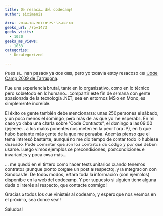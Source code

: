 ```yaml
---
title: De resaca… del codecamp!
author: eiximenis

date: 2009-10-20T10:25:52+00:00
geeks_url: /?p=1473
geeks_visits:
  - 1020
geeks_ms_views:
  - 1033
categories:
  - Uncategorized

---
```

Pues sí… han pasado ya dos días, pero yo todavía estoy resacoso del [Code Camp 2009 de Tarragona][1].

Fue una experiencia brutal, tanto en lo organizativo, como en lo técnico pero sobretodo en lo humano… compartir este fin de semana con gente apasionada de la tecnología .NET, sea en entornos MS o en Mono, es simplemente increíble.

El éxito de gente también debe mencionarse: unas 250 persones el sábado, y un poco menos el domingo, pero más de las que yo me esperaba. En mi caso yo daba una charla sobre “Code Contracts”, el domingo a las 09:00 (jejeeee… a los malos ponentes nos meten en la peor hora :P), en la que hubo bastante más gente de la que me pensaba. Además pienso que el tema interesó bastante, aunqué no me dio tiempo de contar todo lo hubiese deseado. Pude comentar que son los contratos de código y _por qué_ deben&#160; usarse. Luego vimos ejemplos de precondiciones, postcondiciones e invariantes y poca cosa más…

… me quedó en el tintero como hacer tests unitarios cuando tenemos contratos (aunque pronto colgaré un post al respecto), y la integración con Sandcastle. De todos modos, estará toda la información (con ejemplos) disponible en la web del codecamp. Y por supuesto si alguien tiene alguna duda o interés al respecto, que contacte conmigo!

Gracias a todos los que vinisteis al codeamp, y espero que nos veamos en el próximo, sea donde sea!!

Saludos!

 [1]: http://www.codecamp.es